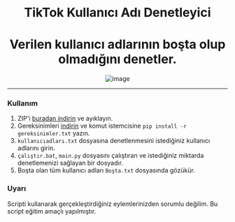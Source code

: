 <br/>
<div align="center">
  
  # TikTok Kullanıcı Adı Denetleyici
  <h1>
Verilen kullanıcı adlarının boşta olup olmadığını denetler.
  </h1>
  
   ![image](https://user-images.githubusercontent.com/51532778/201199234-731bb1d8-5d32-4d24-9d90-88549f01e5da.PNG)
</div>

--------------------------------------

### Kullanım


1. ZIP'i <a href="https://github.com/formalite/x/archive/refs/heads/main.zip">buradan indirin</a> ve ayıklayın.
2. Gereksinimleri <a href="https://github.com/formalite/x/blob/main/gereksinimler.txt">indirin</a> ve komut istemcisine `pip install -r gereksinimler.txt` yazın.
3. `kullanıcıadları.txt` dosyasına denetlenmesini istediğiniz kullanıcı adlarını girin.
4. `çalıştır.bat`, `main.py` dosyasını çalıştıran ve istediğiniz miktarda denetlemenizi sağlayan bir dosyadır.
5. Boşta olan tüm kullanıcı adları `Boşta.txt` dosyasında gözükür.

### Uyarı

Scripti kullanarak gerçekleştirdiğiniz eylemlerinizden sorumlu değilim. Bu script eğitim amaçlı yapılmıştır.
